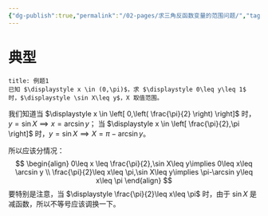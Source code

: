 ```yaml
---
{"dg-publish":true,"permalink":"/02-pages/求三角反函数变量的范围问题/","tags":["personal/blog","math/高等数学"]}
---
```


# 典型
```ad-question
title: 例题1
已知 $\displaystyle x \in (0,\pi)$，求 $\displaystyle 0\leq y\leq 1$ 时，$\displaystyle \sin X\leq y$，X 取值范围。
```

我们知道当 $\displaystyle x \in \left[ 0,\left( \frac{\pi}{2} \right) \right]$ 时，$\displaystyle y=\sin X\implies x=\arcsin y$；
当 $\displaystyle x \in \left[ \frac{\pi}{2},\pi \right]$ 时，$\displaystyle y=\sin X\implies X=\pi-\arcsin y$。

所以应该分情况：
$$
\begin{align}
0\leq x \leq \frac{\pi}{2},\sin X\leq y\implies 0\leq x\leq \arcsin y \\
\frac{\pi}{2}\leq x\leq \pi,\sin X\leq y\implies \pi-\arcsin y\leq x\leq \pi
\end{align}
$$
要特别是注意，当 $\displaystyle \frac{\pi}{2}\leq x\leq \pi$ 时，由于 $\displaystyle \sin X$ 是减函数，所以不等号应该调换一下。